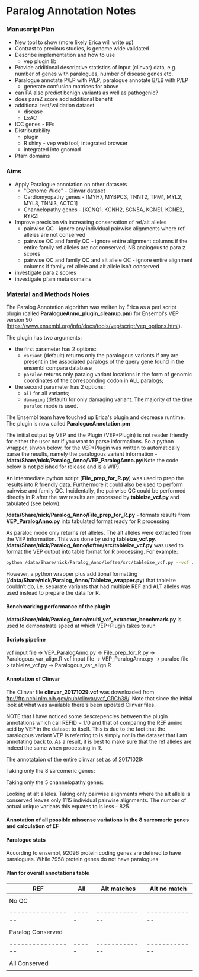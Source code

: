 Paralog Annotation Notes
================

### Manuscript Plan

-   New tool to show (more likely Erica will write up)
-   Contrast to previous studies, is genome wide validated
-   Describe implementation and how to use
    -   vep plugin lib
-   Provide additional descriptive statistics of input (clinvar) data, e.g. number of genes with paralogues, number of disease genes etc.
-   Paralogue annotate P/LP with P/LP; paralogue annotate B/LB with P/LP
    -   generate confusion matrices for above
-   can PA also predict benign variants as well as pathogenic?
-   does paraZ score add additional benefit
-   additional test/validation dataset
    -   disease
    -   ExAC
-   ICC genes - EFs
-   Distributability
    -   plugin
    -   R shiny - vep web tool; integrated browser
    -   integrated into gnomad
-   Pfam domains

### Aims

-   Apply Paralogue annotation on other datasets
    -   "Genome Wide" - Clinvar dataset
    -   Cardiomyopathy genes - \[MYH7, MYBPC3, TNNT2, TPM1, MYL2, MYL3, TNNI3, ACTC1\]
    -   Channelopathy genes - \[KCNQ1, KCNH2, SCN5A, KCNE1, KCNE2, RYR2\]
-   Improve precision via increasing conservation of ref/alt alleles
    -   pairwise QC - ignore any individual pairwise alignments where ref alleles are not conserved
    -   pairwise QC and family QC - ignore entire alignment columns if the entire family ref alleles are not conserved; NB analogous to para z scores
    -   pairwise QC and family QC and alt allele QC - ignore entire alignment columns if family ref allele and alt allele isn't conserved
-   investigate para z scores
-   investigate pfam meta domains

### Material and Methods Notes

The Paralog Annotation algorithm was wriiten by Erica as a perl script plugin (called **ParalogueAnno\_plugin\_cleanup.pm**) for Ensembl's VEP version 90 (<https://www.ensembl.org/info/docs/tools/vep/script/vep_options.html>).

The plugin has two arguments:

-   the first parameter has 2 options:
    -   `variant` (default) returns only the paralogous variants if any are present in the associated paralogs of the query gene found in the ensembl compara database
    -   `paraloc` returns only paralog variant locations in the form of genomic coordinates of the corresponding codon in ALL paralogs;
-   the second parameter has 2 options:
    -   `all` for all variants;
    -   `damaging` (default) for only damaging variant. The majority of the time `paraloc` mode is used.

The Ensembl team have touched up Erica's plugin and decrease runtime. The plugin is now called **ParalogueAnnotation.pm**

The initial output by VEP and the Plugin (VEP+Plugin) is not reader friendly for either the user nor if you want to parse informations. So a python wrapper, shwon below, for the VEP+Plugin was written to automatically parse the results, namely the paralogous variant information - **/data/Share/nick/Paralog\_Anno/VEP\_ParalogAnno.py**(Note the code below is not polished for release and is a WIP).

An intermediate python script (**File\_prep\_for\_R.py**) was used to prep the results into R friendly data. Furthermore it could also be used to perform pairwise and family QC. Incidentally, the pairwise QC could be performed directly in R after the raw results are processed by **tableize\_vcf.py** and tabulated (see below).

**/data/Share/nick/Paralog\_Anno/File\_prep\_for\_R.py** - formats results from **VEP\_ParalogAnno.py** into tabulated format ready for R processing

As paraloc mode only returns ref alleles. The alt alleles were extracted from the VEP information. This was done by using **tableize\_vcf.py**. **/data/Share/nick/Paralog\_Anno/loftee/src/tableize\_vcf.py** was used to format the VEP output into table format for R processing. For example:

``` bash
python /data/Share/nick/Paralog_Anno/loftee/src/tableize_vcf.py --vcf /data/Share/nick/Paralog_Anno/data_files/clinvar_20171029_onlyPathogenic.out_paraloc --out /data/Share/nick/Paralog_Anno/data_files/clinvar_20171029_onlyPathogenic.out_paraloc_tableized --do_not_minrep --include_id --vep_info SYMBOL,Amino_acids,Codons,Paralogue_Vars
```

However, a python wrapper plus additional formatting (**/data/Share/nick/Paralog\_Anno/Tableize\_wrapper.py**) that tableize couldn't do, i.e. separate variants that had multiple REF and ALT alleles was used instead to prepare the data for R.

#### Benchmarking performance of the plugin

**/data/Share/nick/Paralog\_Anno/multi\_vcf\_extractor\_benchmark.py** is used to demonstrate speed at which VEP+Plugin takes to run

#### Scripts pipeline

vcf input file -&gt; VEP\_ParalogAnno.py -&gt; File\_prep\_for\_R.py -&gt; Paralogous\_var\_align.R vcf input file -&gt; VEP\_ParalogAnno.py -&gt; paraloc file -&gt; tableize\_vcf.py -&gt; Paralogous\_var\_align.R

#### Annotation of Clinvar

The Clinvar file **clinvar\_20171029.vcf** was downloaded from <ftp://ftp.ncbi.nlm.nih.gov/pub/clinvar/vcf_GRCh38/>. Note that since the initial look at what was available there's been updated Clinvar files.

NOTE that I have noticed some descrepencies between the plugin annotations which call REFID = 1/0 and that of comparing the REF amino acid by VEP in the dataset to itself. This is due to the fact that the paralogous variant VEP is referring to is simply not in the dataset that I am annotating back to. As a result, it is best to make sure that the ref alleles are indeed the same when processing in R.

The annotataion of the entire clinvar set as of 20171029:

Taking only the 8 sarcomeric genes:

Taking only the 5 channelopathy genes:

Looking at alt alleles. Taking only pairwise alignments where the alt allele is conserved leaves only 1115 individual pairwise alignments. The number of actual unique variants this equates to is less - 825.

#### Annotation of all possible missense variations in the 8 sarcomeric genes and calculation of EF

#### Paralogue stats

According to ensembl, 92096 protein coding genes are defined to have paralogues. While 7958 protein genes do not have paralogues

#### Plan for overall annotations table

| REF               | All   | Alt matches   | Alt no match  |
|-------------------|-------|---------------|---------------|
|                   |       |               |
| No QC             |       |               |               |
|                   |       |               |
| ----------------- | ----- | ------------- | ------------- |
|                   |       |               |
| Paralog Conserved |       |               |               |
|                   |       |               |
| ----------------- | ----- | ------------- | ------------- |
|                   |       |               |
| All Conserved     |       |               |               |
|                   |       |               |
